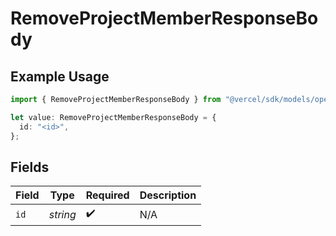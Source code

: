 # RemoveProjectMemberResponseBody

## Example Usage

```typescript
import { RemoveProjectMemberResponseBody } from "@vercel/sdk/models/operations";

let value: RemoveProjectMemberResponseBody = {
  id: "<id>",
};
```

## Fields

| Field              | Type               | Required           | Description        |
| ------------------ | ------------------ | ------------------ | ------------------ |
| `id`               | *string*           | :heavy_check_mark: | N/A                |